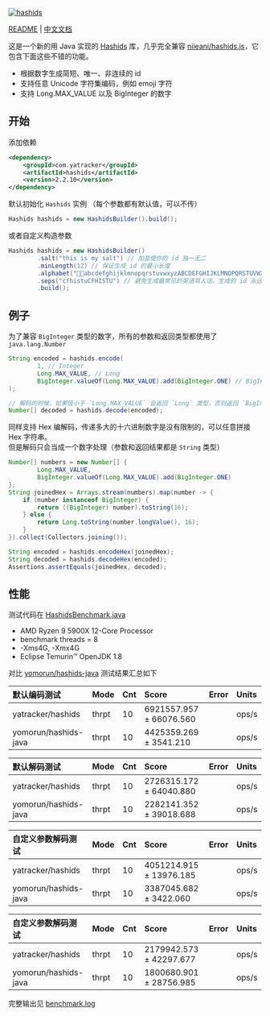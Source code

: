[![hashids](https://hashids.org/public/img/hashids.gif 'Hashids')](https://hashids.org/)

[README](README.md) | [中文文档](README_zh.md)

这是一个新的用 Java 实现的 [Hashids](https://hashids.org) 库，几乎完全兼容 [niieani/hashids.js](https://github.com/niieani/hashids.js)，它包含下面这些不错的功能。

- 根据数字生成简短、唯一、非连续的 id
- 支持任意 Unicode 字符集编码，例如 emoji 字符
- 支持 Long.MAX_VALUE 以及 BigInteger 的数字

## 开始

添加依赖

```xml
<dependency>
    <groupId>com.yatracker</groupId>
    <artifactId>hashids</artifactId>
    <version>2.2.10</version>
</dependency>
```

默认初始化 `Hashids` 实例 （每个参数都有默认值，可以不传）

```java
Hashids hashids = new HashidsBuilder().build();
```

或者自定义构造参数

```java
Hashids hashids = new HashidsBuilder()
        .salt("this is my salt") // 加盐使你的 id 独一无二
        .minLength(12) // 保证生成 id 的最小长度
        .alphabet("🍭😚abcdefghijklmnopqrstuvwxyzABCDEFGHIJKLMNOPQRSTUVWXYZ1234567890")
        .seps("cfhistuCFHISTU") // 避免生成最常见的英语骂人话，生成的 id 永远不会有 seps 中的字母相邻
        .build();
```

## 例子

为了兼容 `BigInteger` 类型的数字，所有的参数和返回类型都使用了 `java.lang.Number`

```java
String encoded = hashids.encode(
        1, // Integer
        Long.MAX_VALUE, // Long
        BigInteger.valueOf(Long.MAX_VALUE).add(BigInteger.ONE) // BigInteger
);

// 解码的时候，如果值小于 `Long.MAX_VALUE` 会返回 `Long` 类型，否则返回 `BigInteger`
Number[] decoded = hashids.decode(encoded);
```

同样支持 Hex 编解码，传递多大的十六进制数字是没有限制的，可以任意拼接 Hex 字符串。  
但是解码只会当成一个数字处理（参数和返回结果都是 `String` 类型）

```java
Number[] numbers = new Number[] {
        Long.MAX_VALUE, 
        BigInteger.valueOf(Long.MAX_VALUE).add(BigInteger.ONE)
};
String joinedHex = Arrays.stream(numbers).map(number -> {
    if (number instanceof BigInteger) {
        return ((BigInteger) number).toString(16);
    } else {
        return Long.toString(number.longValue(), 16);
    }
}).collect(Collectors.joining());

String encoded = hashids.encodeHex(joinedHex);
String decoded = hashids.decodeHex(encoded);
Assertions.assertEquals(joinedHex, decoded);
```

## 性能

测试代码在 [HashidsBenchmark.java](src/test/java/com/yatracker/benchmark/HashidsBenchmark.java) 

- AMD Ryzen 9 5900X 12-Core Processor
- benchmark threads = 8
- -Xms4G, -Xmx4G
- Eclipse Temurin™ OpenJDK 1.8

对比 [yomorun/hashids-java](https://github.com/yomorun/hashids-java) 测试结果汇总如下

| 默认编码测试               | Mode  | Cnt   | Score | Error | Units |
|:---------------------|:------|:------|:------|:------|:------|
| yatracker/hashids    | thrpt | 10 | 6921557.957 ± 66076.560 | | ops/s |
| yomorun/hashids-java | thrpt | 10 | 4425359.269 ±  3541.210 | | ops/s |

| 默认解码测试               | Mode  | Cnt   | Score | Error | Units |
|:---------------------|:------|:------|:------|:------|:------|
| yatracker/hashids    | thrpt | 10 | 2726315.172 ± 64040.880 | | ops/s |
| yomorun/hashids-java | thrpt | 10 | 2282141.352 ± 39018.688 | | ops/s |

| 自定义参数解码测试            | Mode  | Cnt   | Score | Error | Units |
|:---------------------|:------|:------|:------|:------|:------|
| yatracker/hashids    | thrpt | 10 | 4051214.915 ± 13976.185 | | ops/s |
| yomorun/hashids-java | thrpt | 10 | 3387045.682 ±  3422.060 | | ops/s |

| 自定义参数解码测试            | Mode  | Cnt   | Score | Error | Units |
|:---------------------|:------|:------|:------|:------|:------|
| yatracker/hashids                 | thrpt | 10 | 2179942.573 ± 42297.677 | | ops/s |
| yomorun/hashids-java | thrpt | 10 | 1800680.901 ± 28756.985 | | ops/s |

完整输出见 [benchmark.log](benchmark/benchmark.log)